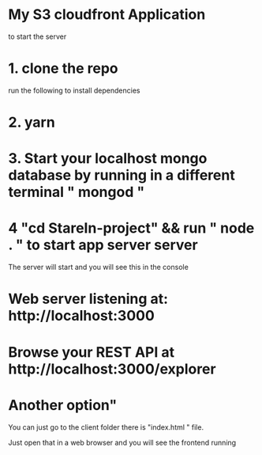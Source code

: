 # My S3 cloudfront Application

to start the server

# 1. clone the repo

run the following to install dependencies

# 2. yarn

# 3. Start your localhost mongo database by running  in a different terminal " mongod "

# 4 "cd StareIn-project"  && run  " node . "  to start app server server

The server will start and you will see this in the console

# Web server listening at: http://localhost:3000
# Browse your REST API at http://localhost:3000/explorer


# ############################################################################################

# ############################################################################################
# Another option"


You can just go to the client folder  there is "index.html " file.

Just open that in a web browser and you will see the frontend running
